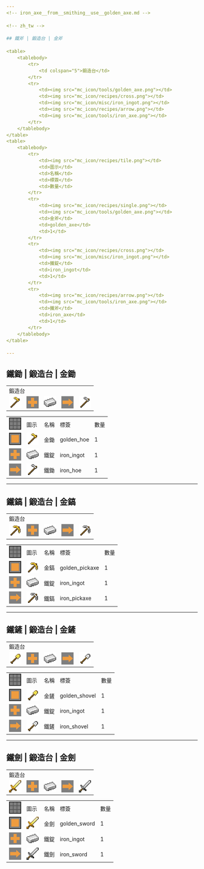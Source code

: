 ```yaml
---
<!-- iron_axe__from__smithing__use__golden_axe.md -->

<!-- zh_tw -->

## 鐵斧 | 鍛造台 | 金斧

<table>
	<tablebody>
		<tr>
			<td colspan="5">鍛造台</td>
		</tr>
		<tr>
			<td><img src="mc_icon/tools/golden_axe.png"></td>
			<td><img src="mc_icon/recipes/cross.png"></td>
			<td><img src="mc_icon/misc/iron_ingot.png"></td>
			<td><img src="mc_icon/recipes/arrow.png"></td>
			<td><img src="mc_icon/tools/iron_axe.png"></td>
		</tr>
	</tablebody>
</table>
<table>
	<tablebody>
		<tr>
			<td><img src="mc_icon/recipes/tile.png"></td>
			<td>圖示</td>
			<td>名稱</td>
			<td>標簽</td>
			<td>數量</td>
		</tr>
		<tr>
			<td><img src="mc_icon/recipes/single.png"></td>
			<td><img src="mc_icon/tools/golden_axe.png"></td>
			<td>金斧</td>
			<td>golden_axe</td>
			<td>1</td>
		</tr>
		<tr>
			<td><img src="mc_icon/recipes/cross.png"></td>
			<td><img src="mc_icon/misc/iron_ingot.png"></td>
			<td>鐵錠</td>
			<td>iron_ingot</td>
			<td>1</td>
		</tr>
		<tr>
			<td><img src="mc_icon/recipes/arrow.png"></td>
			<td><img src="mc_icon/tools/iron_axe.png"></td>
			<td>鐵斧</td>
			<td>iron_axe</td>
			<td>1</td>
		</tr>
	</tablebody>
</table>

---
```

<!-- iron_hoe__from__smithing__use__golden_hoe.md -->

<!-- zh_tw -->

## 鐵鋤 | 鍛造台 | 金鋤

<table>
	<tablebody>
		<tr>
			<td colspan="5">鍛造台</td>
		</tr>
		<tr>
			<td><img src="mc_icon/tools/golden_hoe.png"></td>
			<td><img src="mc_icon/recipes/cross.png"></td>
			<td><img src="mc_icon/misc/iron_ingot.png"></td>
			<td><img src="mc_icon/recipes/arrow.png"></td>
			<td><img src="mc_icon/tools/iron_hoe.png"></td>
		</tr>
	</tablebody>
</table>
<table>
	<tablebody>
		<tr>
			<td><img src="mc_icon/recipes/tile.png"></td>
			<td>圖示</td>
			<td>名稱</td>
			<td>標簽</td>
			<td>數量</td>
		</tr>
		<tr>
			<td><img src="mc_icon/recipes/single.png"></td>
			<td><img src="mc_icon/tools/golden_hoe.png"></td>
			<td>金鋤</td>
			<td>golden_hoe</td>
			<td>1</td>
		</tr>
		<tr>
			<td><img src="mc_icon/recipes/cross.png"></td>
			<td><img src="mc_icon/misc/iron_ingot.png"></td>
			<td>鐵錠</td>
			<td>iron_ingot</td>
			<td>1</td>
		</tr>
		<tr>
			<td><img src="mc_icon/recipes/arrow.png"></td>
			<td><img src="mc_icon/tools/iron_hoe.png"></td>
			<td>鐵鋤</td>
			<td>iron_hoe</td>
			<td>1</td>
		</tr>
	</tablebody>
</table>

---
<!-- iron_pickaxe__from__smithing__use__golden_pickaxe.md -->

<!-- zh_tw -->

## 鐵鎬 | 鍛造台 | 金鎬

<table>
	<tablebody>
		<tr>
			<td colspan="5">鍛造台</td>
		</tr>
		<tr>
			<td><img src="mc_icon/tools/golden_pickaxe.png"></td>
			<td><img src="mc_icon/recipes/cross.png"></td>
			<td><img src="mc_icon/misc/iron_ingot.png"></td>
			<td><img src="mc_icon/recipes/arrow.png"></td>
			<td><img src="mc_icon/tools/iron_pickaxe.png"></td>
		</tr>
	</tablebody>
</table>
<table>
	<tablebody>
		<tr>
			<td><img src="mc_icon/recipes/tile.png"></td>
			<td>圖示</td>
			<td>名稱</td>
			<td>標簽</td>
			<td>數量</td>
		</tr>
		<tr>
			<td><img src="mc_icon/recipes/single.png"></td>
			<td><img src="mc_icon/tools/golden_pickaxe.png"></td>
			<td>金鎬</td>
			<td>golden_pickaxe</td>
			<td>1</td>
		</tr>
		<tr>
			<td><img src="mc_icon/recipes/cross.png"></td>
			<td><img src="mc_icon/misc/iron_ingot.png"></td>
			<td>鐵錠</td>
			<td>iron_ingot</td>
			<td>1</td>
		</tr>
		<tr>
			<td><img src="mc_icon/recipes/arrow.png"></td>
			<td><img src="mc_icon/tools/iron_pickaxe.png"></td>
			<td>鐵鎬</td>
			<td>iron_pickaxe</td>
			<td>1</td>
		</tr>
	</tablebody>
</table>

---
<!-- iron_shovel__from__smithing__use__golden_shovel.md -->

<!-- zh_tw -->

## 鐵鏟 | 鍛造台 | 金鏟

<table>
	<tablebody>
		<tr>
			<td colspan="5">鍛造台</td>
		</tr>
		<tr>
			<td><img src="mc_icon/tools/golden_shovel.png"></td>
			<td><img src="mc_icon/recipes/cross.png"></td>
			<td><img src="mc_icon/misc/iron_ingot.png"></td>
			<td><img src="mc_icon/recipes/arrow.png"></td>
			<td><img src="mc_icon/tools/iron_shovel.png"></td>
		</tr>
	</tablebody>
</table>
<table>
	<tablebody>
		<tr>
			<td><img src="mc_icon/recipes/tile.png"></td>
			<td>圖示</td>
			<td>名稱</td>
			<td>標簽</td>
			<td>數量</td>
		</tr>
		<tr>
			<td><img src="mc_icon/recipes/single.png"></td>
			<td><img src="mc_icon/tools/golden_shovel.png"></td>
			<td>金鏟</td>
			<td>golden_shovel</td>
			<td>1</td>
		</tr>
		<tr>
			<td><img src="mc_icon/recipes/cross.png"></td>
			<td><img src="mc_icon/misc/iron_ingot.png"></td>
			<td>鐵錠</td>
			<td>iron_ingot</td>
			<td>1</td>
		</tr>
		<tr>
			<td><img src="mc_icon/recipes/arrow.png"></td>
			<td><img src="mc_icon/tools/iron_shovel.png"></td>
			<td>鐵鏟</td>
			<td>iron_shovel</td>
			<td>1</td>
		</tr>
	</tablebody>
</table>

---
<!-- iron_sword__from__smithing__use__golden_sword.md -->

<!-- zh_tw -->

## 鐵劍 | 鍛造台 | 金劍

<table>
	<tablebody>
		<tr>
			<td colspan="5">鍛造台</td>
		</tr>
		<tr>
			<td><img src="mc_icon/combat/golden_sword.png"></td>
			<td><img src="mc_icon/recipes/cross.png"></td>
			<td><img src="mc_icon/misc/iron_ingot.png"></td>
			<td><img src="mc_icon/recipes/arrow.png"></td>
			<td><img src="mc_icon/combat/iron_sword.png"></td>
		</tr>
	</tablebody>
</table>
<table>
	<tablebody>
		<tr>
			<td><img src="mc_icon/recipes/tile.png"></td>
			<td>圖示</td>
			<td>名稱</td>
			<td>標簽</td>
			<td>數量</td>
		</tr>
		<tr>
			<td><img src="mc_icon/recipes/single.png"></td>
			<td><img src="mc_icon/combat/golden_sword.png"></td>
			<td>金劍</td>
			<td>golden_sword</td>
			<td>1</td>
		</tr>
		<tr>
			<td><img src="mc_icon/recipes/cross.png"></td>
			<td><img src="mc_icon/misc/iron_ingot.png"></td>
			<td>鐵錠</td>
			<td>iron_ingot</td>
			<td>1</td>
		</tr>
		<tr>
			<td><img src="mc_icon/recipes/arrow.png"></td>
			<td><img src="mc_icon/combat/iron_sword.png"></td>
			<td>鐵劍</td>
			<td>iron_sword</td>
			<td>1</td>
		</tr>
	</tablebody>
</table>

